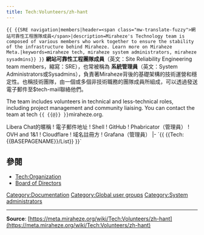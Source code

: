 ```yaml
---
title: Tech:Volunteers/zh-hant
---
```


 `{{ {{SRE navigation|members|header=<span class="mw-translate-fuzzy">網站可靠性工程團隊成員</span>|description=Miraheze's Technology team is composed of various members who work together to ensure the stability of the infrastructure behind Miraheze. Learn more on Miraheze Meta.|keywords=miraheze tech, miraheze system administrators, miraheze sysadmins}} }}`
**網站可靠性工程團隊成員**（英文：Site Reliability Engineering team members，縮寫：SRE），也常被稱為 **系統管理員**（英文：System Administrators或Sysadmins），負責著Miraheze背後的基礎架構的技術運營和穩定性。也稱技術團隊，由一個或多個非技術職務的團隊成員所組成，可以透過發送電子郵件至$tech-mail聯絡他們。

The team includes volunteers in technical and less-technical roles, including project management and community liaising. You can contact the team at tech `{{ {{@}} }}`miraheze.org.

<div style="width: 100%; overflow: auto;>
{| class="wikitable center"
|-
! class="unsortable"| [ `{{ {{fullurl:Tech:Volunteers/List|action=edit}} }}` +/-]
! 名稱及職位
! [IRC](https://meta.miraheze.org/wiki/Special:MyLanguage/IRC)上 <br />Libera Chat的暱稱
! 電子郵件地址
! Shell
! GitHub
! Phabricator（管理員）
! OVH and 1&1
! Cloudflare
! 域名註冊方
! Grafana（管理員）
|- `{{ {{Tech:{{BASEPAGENAME}}/List}} }}`

## 參閱 

* [Tech:Organization](/tech-docs/techorganization)
* [Board of Directors](https://meta.miraheze.org/wiki/Board_of_Directors)

[Category:Documentation](https://meta.miraheze.org/wiki/Category:Documentation)
[Category:Global user groups](https://meta.miraheze.org/wiki/Category:Global_user_groups)
[Category:System administrators](https://meta.miraheze.org/wiki/Category:System_administrators)

----
**Source**: [https://meta.miraheze.org/wiki/Tech:Volunteers/zh-hant](https://meta.miraheze.org/wiki/Tech:Volunteers/zh-hant)
